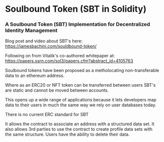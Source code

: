 # Soulbound Token (SBT in Solidity)

### A Soulbound Token (SBT) Implementation for Decentralized Identity Management

Blog post and video about SBT's here: https://jamesbachini.com/souldbound-token/

Following on from Vitalik's co-authored whitepaper at:
https://papers.ssrn.com/sol3/papers.cfm?abstract_id=4105763

Soulbound tokens have been proposed as a metholocating non-transferable data to an ethereum address.

Where as an ERC20 or NFT token can be transferred between users SBT's are static and cannot be moved between accounts.

This opens up a wide range of applications because it lets developers map data to their users in much the same way we rely on user databases today.

There is no current ERC standard for SBT

It allows the contract to associate an address with a structured data set. It also allows 3rd parties to use the contract to create profile data sets with the same structure. Users have the ability to delete their data.
